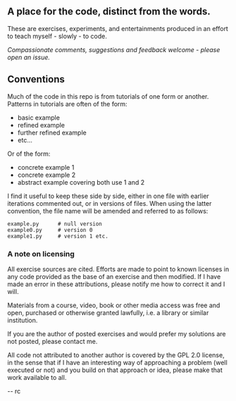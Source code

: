 ## A place for the code, distinct from the words.

These are exercises, experiments, and entertainments produced in an effort to teach myself - slowly - to code.

_Compassionate comments, suggestions and feedback welcome - please open an issue._

## Conventions

Much of the code in this repo is from tutorials of one form or another. Patterns in tutorials are often of the form:

* basic example
* refined example
* further refined example
* etc...

Or of the form:

* concrete example 1
* concrete example 2
* abstract example covering both use 1 and 2

I find it useful to keep these side by side, either in one file with earlier iterations commented out, or in versions of files. When using the latter convention, the file name will be amended and referred to as follows:

```
example.py      # null version
example0.py     # version 0
example1.py     # version 1 etc.
```

### A note on licensing

All exercise sources are cited. Efforts are made to point to known licenses in any code provided as the base of an exercise and then modified. If I have made an error in these attributions, please notify me how to correct it and I will.

Materials from a course, video, book or other media access was free and open, purchased or otherwise granted lawfully, i.e. a library or similar institution.

If you are the author of posted exercises and would prefer my solutions are not posted, please contact me.  

All code not attributed to another author is covered by the GPL 2.0 license, in the sense that if I have an interesting way of approaching a problem (well executed or not) and you build on that approach or idea, please make that work available to all.

-- rc

